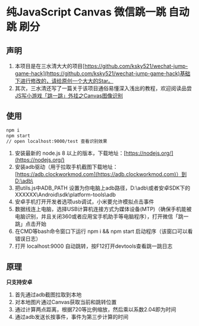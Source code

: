 # 纯JavaScript Canvas 微信跳一跳 自动跳 刷分

## 声明
1. 本项目是在三水清大大的项目[https://github.com/ksky521/wechat-jump-game-hack](https://github.com/ksky521/wechat-jump-game-hack)基础下进行修改的，请给原创一个大大的Star。
2. 其次，三水清还写了一篇关于该项目通俗易懂深入浅出的教程，欢迎阅读品尝[JS写小游戏「跳一跳」外挂之Canvas图像识别](http://mp.weixin.qq.com/s?__biz=MzI3NTMxMTQ1Mw==&mid=2247483927&idx=1&sn=98ff765cd2fb48bdf5c15f15f66109fc&chksm=eb07fc25dc707533fa33cd140c346075a262a0db1ae455d01bd6d2a9a2d8354fb29a1574708e&mpshare=1&scene=1&srcid=0107sCTDm6ovOy04Vyi9XHDA#rd)

## 使用
```bash
npm i
npm start
// open localhost:9000/test 查看识别效果
```
1. 安装最新的 node.js 8 以上的版本，下载地址：[https://nodejs.org/](https://nodejs.org/)
2. 安装adb驱动（用于拉取手机截图下载地址：[https://adb.clockworkmod.com](https://adb.clockworkmod.com)）到D:\adb\
3. 把utils.js中ADB_PATH 设置为你电脑上adb路径，D:\adb\或者安卓SDK下的XXXXXX\Android\sdk\platform-tools\adb
4. 安卓手机打开开发者选项usb调试，小米要允许模拟点击事件
5. 数据线连上电脑，选择USB计算机连接方式为媒体设备(MTP)（确保手机能被电脑识别，并且关闭360或者应用宝手机助手等电脑程序），打开微信「跳一跳」点击开始
6. 在CMD等bash命令窗口下运行 npm i && npm start 启动程序（该窗口可以看错误日志）
7. 打开 localhost:9000 自动跳转，按F12打开devtools查看跳一跳日志

## 原理
**只支持安卓**

1. 首先通过adb截图拉取到本地
2. 对本地图片通过Canvas获取当前和跳转位置
3. 通过计算两点距离，根据720等比例缩放，然后乘以系数2.04即为时间
4. 通过adb发送长按事件，事件为第三步计算的时间